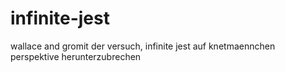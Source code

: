 infinite-jest
=============

wallace and gromit
der versuch, infinite jest auf knetmaennchen perspektive herunterzubrechen